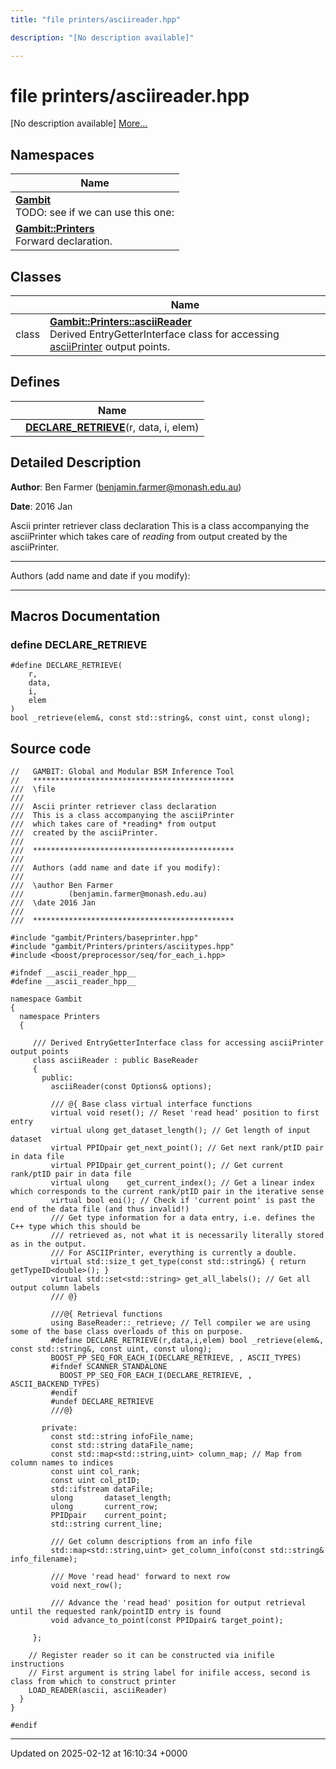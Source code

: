 ```yaml
---
title: "file printers/asciireader.hpp"

description: "[No description available]"

---
```


# file printers/asciireader.hpp

[No description available] [More...](#detailed-description)

## Namespaces

| Name           |
| -------------- |
| **[Gambit](/documentation/code/namespaces/namespacegambit/)** <br>TODO: see if we can use this one:  |
| **[Gambit::Printers](/documentation/code/namespaces/namespacegambit_1_1printers/)** <br>Forward declaration.  |

## Classes

|                | Name           |
| -------------- | -------------- |
| class | **[Gambit::Printers::asciiReader](/documentation/code/classes/classgambit_1_1printers_1_1asciireader/)** <br>Derived EntryGetterInterface class for accessing [asciiPrinter](/documentation/code/classes/classgambit_1_1printers_1_1asciiprinter/) output points.  |

## Defines

|                | Name           |
| -------------- | -------------- |
|  | **[DECLARE_RETRIEVE](/documentation/code/files/asciireader_8hpp/#define-declare-retrieve)**(r, data, i, elem)  |

## Detailed Description


**Author**: Ben Farmer ([benjamin.farmer@monash.edu.au](mailto:benjamin.farmer@monash.edu.au)) 

**Date**: 2016 Jan

Ascii printer retriever class declaration This is a class accompanying the asciiPrinter which takes care of _reading_ from output created by the asciiPrinter.



------------------

Authors (add name and date if you modify):



------------------




## Macros Documentation

### define DECLARE_RETRIEVE

```
#define DECLARE_RETRIEVE(
    r,
    data,
    i,
    elem
)
bool _retrieve(elem&, const std::string&, const uint, const ulong);
```


## Source code

```
//   GAMBIT: Global and Modular BSM Inference Tool
//   *********************************************
///  \file
///
///  Ascii printer retriever class declaration
///  This is a class accompanying the asciiPrinter
///  which takes care of *reading* from output
///  created by the asciiPrinter.
///
///  *********************************************
///
///  Authors (add name and date if you modify):
///
///  \author Ben Farmer
///          (benjamin.farmer@monash.edu.au)
///  \date 2016 Jan
///
///  *********************************************

#include "gambit/Printers/baseprinter.hpp"
#include "gambit/Printers/printers/asciitypes.hpp"
#include <boost/preprocessor/seq/for_each_i.hpp>

#ifndef __ascii_reader_hpp__
#define __ascii_reader_hpp__

namespace Gambit
{
  namespace Printers
  {

     /// Derived EntryGetterInterface class for accessing asciiPrinter output points
     class asciiReader : public BaseReader
     {
       public:
         asciiReader(const Options& options);

         /// @{ Base class virtual interface functions
         virtual void reset(); // Reset 'read head' position to first entry
         virtual ulong get_dataset_length(); // Get length of input dataset
         virtual PPIDpair get_next_point(); // Get next rank/ptID pair in data file
         virtual PPIDpair get_current_point(); // Get current rank/ptID pair in data file
         virtual ulong    get_current_index(); // Get a linear index which corresponds to the current rank/ptID pair in the iterative sense
         virtual bool eoi(); // Check if 'current point' is past the end of the data file (and thus invalid!)
         /// Get type information for a data entry, i.e. defines the C++ type which this should be
         /// retrieved as, not what it is necessarily literally stored as in the output.
         /// For ASCIIPrinter, everything is currently a double.
         virtual std::size_t get_type(const std::string&) { return getTypeID<double>(); }
         virtual std::set<std::string> get_all_labels(); // Get all output column labels
         /// @}

         ///@{ Retrieval functions
         using BaseReader::_retrieve; // Tell compiler we are using some of the base class overloads of this on purpose.
         #define DECLARE_RETRIEVE(r,data,i,elem) bool _retrieve(elem&, const std::string&, const uint, const ulong);
         BOOST_PP_SEQ_FOR_EACH_I(DECLARE_RETRIEVE, , ASCII_TYPES)
         #ifndef SCANNER_STANDALONE
           BOOST_PP_SEQ_FOR_EACH_I(DECLARE_RETRIEVE, , ASCII_BACKEND_TYPES)
         #endif
         #undef DECLARE_RETRIEVE
         ///@}

       private:
         const std::string infoFile_name;
         const std::string dataFile_name;
         const std::map<std::string,uint> column_map; // Map from column names to indices
         const uint col_rank;
         const uint col_ptID;
         std::ifstream dataFile;
         ulong       dataset_length;
         ulong       current_row;
         PPIDpair    current_point;
         std::string current_line;

         /// Get column descriptions from an info file
         std::map<std::string,uint> get_column_info(const std::string& info_filename);

         /// Move 'read head' forward to next row
         void next_row();

         /// Advance the 'read head' position for output retrieval until the requested rank/pointID entry is found
         void advance_to_point(const PPIDpair& target_point);

     };

    // Register reader so it can be constructed via inifile instructions
    // First argument is string label for inifile access, second is class from which to construct printer
    LOAD_READER(ascii, asciiReader)
  }
}

#endif
```


-------------------------------

Updated on 2025-02-12 at 16:10:34 +0000
